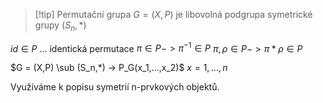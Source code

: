 > [!tip] Permutační grupa
$G = (X,P)$ je libovolná podgrupa symetrické grupy $(S_n, *)$

$id \in P$ ... identická permutace
$\pi \in P -> \pi^{-1} \in P$
$\pi, \rho \in P -> \pi*\rho \in P$

$G = (X,P) \sub (S_n,*) -> P_G(x_1,...,x_2)$
$x = {1,...,n}$

Využíváme k popisu symetrií n-prvkových objektů.